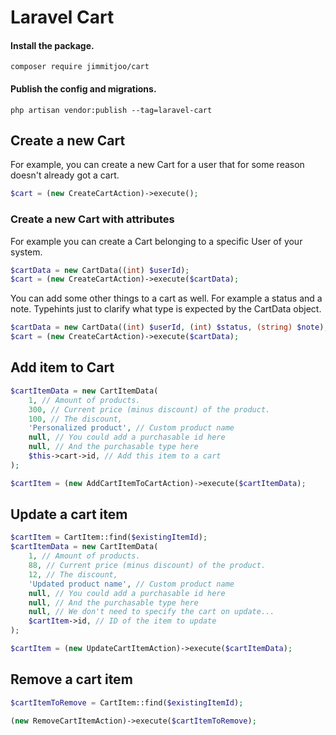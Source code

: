 # Laravel Cart

#### Install the package.

`composer require jimmitjoo/cart`

#### Publish the config and migrations.

`php artisan vendor:publish --tag=laravel-cart`

## Create a new Cart

For example, you can create a new Cart for a user that for some reason doesn't already got a cart.

```php
$cart = (new CreateCartAction)->execute();
```

### Create a new Cart with attributes

For example you can create a Cart belonging to a specific User of your system.

```php
$cartData = new CartData((int) $userId);
$cart = (new CreateCartAction)->execute($cartData);
```

You can add some other things to a cart as well. For example a status and a note. Typehints just to clarify what type is
expected by the CartData object.

```php
$cartData = new CartData((int) $userId, (int) $status, (string) $note);
$cart = (new CreateCartAction)->execute($cartData);
```

## Add item to Cart

```php
$cartItemData = new CartItemData(
    1, // Amount of products.
    300, // Current price (minus discount) of the product.
    100, // The discount,
    'Personalized product', // Custom product name
    null, // You could add a purchasable id here
    null, // And the purchasable type here
    $this->cart->id, // Add this item to a cart
);

$cartItem = (new AddCartItemToCartAction)->execute($cartItemData);
```

## Update a cart item

```php
$cartItem = CartItem::find($existingItemId);
$cartItemData = new CartItemData(
    1, // Amount of products.
    88, // Current price (minus discount) of the product.
    12, // The discount,
    'Updated product name', // Custom product name
    null, // You could add a purchasable id here
    null, // And the purchasable type here
    null, // We don't need to specify the cart on update...
    $cartItem->id, // ID of the item to update
);

$cartItem = (new UpdateCartItemAction)->execute($cartItemData);
```

## Remove a cart item
```php
$cartItemToRemove = CartItem::find($existingItemId);

(new RemoveCartItemAction)->execute($cartItemToRemove);
```